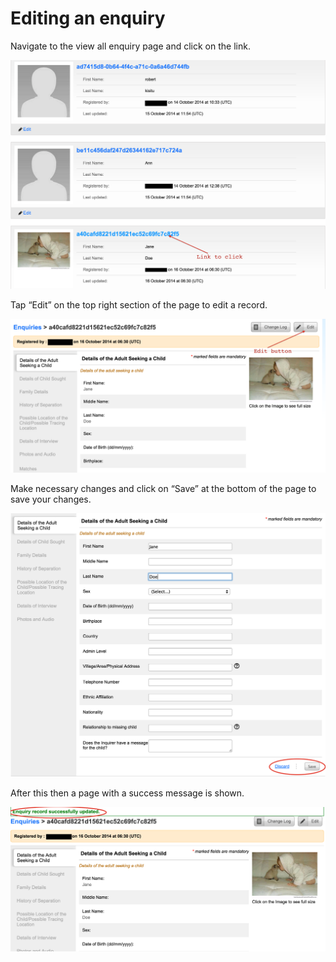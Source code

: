 # Editing an enquiry

Navigate to the view all enquiry page and click on the link.

![](../assets/images/web-enquiry-view-all-2.png)

Tap “Edit” on the top right section of
the page to edit a record.

![](../assets/images/web-enquiry-edit-button.png)

Make necessary changes and click on “Save” at the bottom of the page to save your changes.

![](../assets/images/web-enquiry-save-button.png)

After this then a page with a success message is shown.

![](../assets/images/web-enquiry-edit-success.png)
